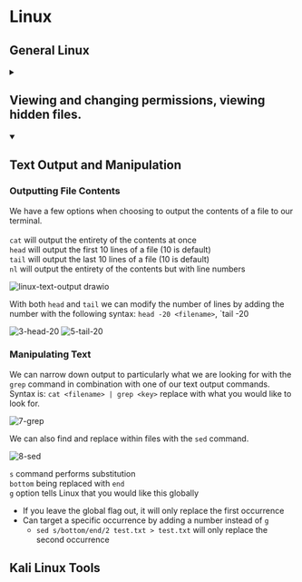 <h1>Linux</h1>




<h2>General Linux</h2>
<details><summary><h2>Viewing and changing permissions, viewing hidden files.</h2></summary>

<h3>Navigation and File Permissions</h3>

The terminal can print our the current directory you are in with the `pwd`. (**p**resent **w**orking **d**irectory)<br>
Using the `ls` command we can print out the directories and files within the current directory.<br>
We can also use the `ls` command to print out the contents of a directory that you have not moved into yet.<br>

![1-pwd-ls-ls-directory](https://github.com/gabriel-r100/Linux/assets/55646808/fb9bb639-7a6d-484b-b3f9-f2a94620eef4)

We can navigate through our directories using the `cd` command (**c**hange **d**irectory)<br>

![2-cd](https://github.com/gabriel-r100/Linux/assets/55646808/a99c63de-891c-4a15-b520-e98f09cc9c2e)

Two view our directory and file permissions, we can add the `-l` option to our `ls` command.

![3-ls-l](https://github.com/gabriel-r100/Linux/assets/55646808/21507c37-aa64-48b6-b7a9-37f50d7720f6)

<h3>Deciphering Permissions Output</h3>
The first character signals the file type, `d` for directory `-` for a file.<br><br>
The next three characters define the permissions for the owner of the file.<br>
The next three characters are for the owner's group permissions.<br>
The last three characters are for everyone else. (other)<br>
<br>
`r` provides read permissions<br>
`w` provide write permissions<br>
`x` provides executable permissions<br>


![linux-permissions drawio](https://github.com/gabriel-r100/Linux/assets/55646808/bbc84164-3317-4ae2-9d22-ea62984f1d62)
<br>
By default, created files have a file permission of `rw` for the owner and `r` for the owner's group and everyone else.<br>
<br>
Alternatively, because each permission is represented as a three-digit octal number (0-7), table included below, we could read the file permissions of `test.txt` as `644`<br>
![Three-Digit Octal Permissions](https://github.com/gabriel-r100/Linux-File-Permissions/assets/55646808/3a4a4719-b5b8-4b71-b898-779d30d0c43d)

<h3>Changing File/Directory Permissions and Owner</h3>

To update the file/directory permissions, we can use the `chmod`.<br>
Additionally, if you would like to update the owner of the file, you can use the `chown` command.<br>
![5-chmod-chown](https://github.com/gabriel-r100/Linux/assets/55646808/cbbf242a-76fa-4a05-bc0b-77bda94c7083)


<h3>Viewing Hidden Files</h3>

Hidden files start with a `.`, we can show them in our `ls` command using the `-a` option.<br>
![6-ls-a](https://github.com/gabriel-r100/Linux/assets/55646808/9a25de52-a5c2-4eee-b10c-bda640111867)

We can combine options by entering them after the hyphen. `-la` will list contents including hidden files
![7-ls-la](https://github.com/gabriel-r100/Linux/assets/55646808/9bbe442a-8f24-4f94-9fcf-6f35dc2960a5)

</details>




<details open><summary><h2>Text Output and Manipulation</h2></summary>

<h3>Outputting File Contents</h3>

We have a few options when choosing to output the contents of a file to our terminal.<br>
<br>
`cat` will output the entirety of the contents at once<br>
`head` will output the first 10 lines of a file (10 is default)<br>
`tail` will output the last 10 lines of a file (10 is default)<br>
`nl` will output the entirety of the contents but with line numbers<br>

![linux-text-output drawio](https://github.com/gabriel-r100/Linux/assets/55646808/a501ed71-b5f6-45d8-9d8b-1543bf416a71)

With both `head` and `tail` we can modify the number of lines by adding the number with the following syntax: `head -20 <filename>`, `tail -20 <filename><br>

![3-head-20](https://github.com/gabriel-r100/Linux/assets/55646808/8448bccd-f092-4c7c-8a4b-43465bfb3490)
![5-tail-20](https://github.com/gabriel-r100/Linux/assets/55646808/81eff1f9-fa1f-421e-a489-d7dde625cb28)

<h3>Manipulating Text</h3>

We can narrow down output to particularly what we are looking for with the `grep` command in combination with one of our text output commands.<br>
Syntax is: `cat <filename> | grep <key>` replace <key> with what you would like to look for.<br>

![7-grep](https://github.com/gabriel-r100/Linux/assets/55646808/631fefee-c9af-48da-a760-d110c758d990)

We can also find and replace within files with the `sed` command.<br>

![8-sed](https://github.com/gabriel-r100/Linux/assets/55646808/bb9c5ab9-ebf3-4c18-8461-923f72f54f00)

`s` command performs substitution<br>
`bottom` being replaced with `end`<br>
`g` option tells Linux that you would like this globally<br>
  - If you leave the global flag out, it will only replace the first occurrence
  - Can target a specific occurrence by adding a number instead of `g`
    - `sed s/bottom/end/2 test.txt > test.txt` will only replace the second occurrence

</details>

<h2>Kali Linux Tools</h2>

